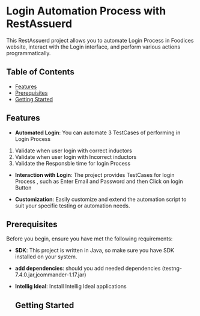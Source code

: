 # Login Automation Process with RestAssuerd 

This RestAssuerd project allows you to automate Login Process in Foodices website, interact with the Login interface, and perform various actions programmatically.

## Table of Contents 

- [Features](#features)
- [Prerequisites](#prerequisites)
- [Getting Started](#getting-started)

## Features

- **Automated Login**: You can automate 3 TestCases  of performing in Login Process 
1. Validate when user login with correct inductors
2. Validate when user login with Incorrect inductors
3. Validate the Responsble time for login Process 
   

- **Interaction with Login**: The project provides TestCases for login Process , such as Enter Email and Password and then Click on login Button 

- **Customization**: Easily customize and extend the automation script to suit your specific testing or automation needs.

## Prerequisites

Before you begin, ensure you have met the following requirements:

- **SDK**: This project is written in Java, so make sure you have SDK installed on your system.
- **add dependencies**: should you add needed dependencies (testng-7.4.0.jar,jcommander-1.17.jar)
- **Intellig Ideal**:  Install Intellig Ideal applications 
  
  ## Getting Started 
